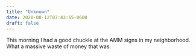 ```yaml
---
title: "Unknown"
date: 2020-08-12T07:43:55-0600
draft: false
---
```


This morning I had a good chuckle at the AMM signs in my neighborhood. What a massive waste of money that was.

